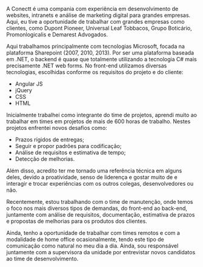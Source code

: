 <p>
  A Conectt é uma compania com experiência em desenvolvimento de websites, intranets e análise de marketing digital para grandes empresas. Aqui, eu tive a oportunidade de trabalhar com grandes empresas como clientes, como Dupont Pioneer, Universal Leaf Tobbacos, Grupo Boticário, Promonlogicalis e Demarest Advogados.
</p>

<p>
  Aqui trabalhamos principalmente com tecnologias Microsoft, focada na plataforma Sharepoint (2007, 2010, 2013). Por ser uma plataforma baseada em .NET, o backend é quase que totalmente utilizando a tecnologia C# mais precisamente .NET web forms. No front-end utilizamos diversas tecnologias, escolhidas conforme os requisitos do projeto e do cliente:
</p>

<ul>
  <li>Angular JS</li>
  <li>jQuery</li>
  <li>CSS</li>
  <li>HTML</li>
</ul>

<p>Inicialmente trabalhei como integrante do time de projetos, aprendi muito  ao trabalhar em times em projetos de mais de 600 horas de trabalho. Nestes projetos enfrentei novos desafios como:      
</p>
<ul>
  <li>Prazos rígidos de entregas;</li>
  <li>Seguir e propor padrões para codificação;</li>
  <li>Análise de requisitos e estimativa de tempo;</li>
  <li>Detecção de melhorias.</li>
</ul>

<p>Além disso, acredito ter me tornado uma referência técnica em alguns deles, devido a proatividade, senso de liderença e gostar muito de e interagir e trocar experiências com os outros colegas, desenvolvedores ou não.</p>

<p>Recentemente, estou trabalhando com o time de manutenção, onde temos o foco nos mais diversos tipos de demandas, do front-end ao back-end, juntamente com análise de requisitos, documentação, estimativa de prazos e propostas de melhorias para os produtos dos clientes.</p>

<p>Ainda, tenho a oportunidade de trabalhar com times remotos e com a modalidade de home office ocasionalmente, tendo este tipo de comunicação como natural no meu dia a dia. Ainda, sou responsável juntamente com a supervisora da unidade por entrevistar novos candidatos ao time de desenvolvimento.</p>